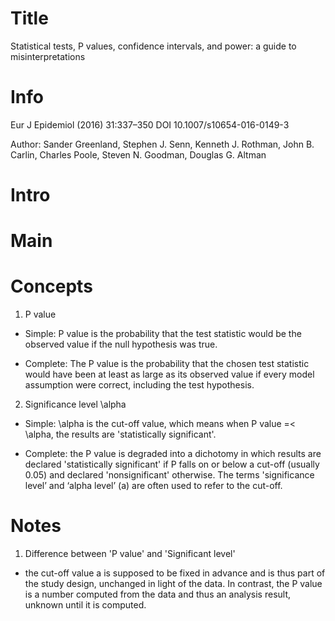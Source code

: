 
# Title
Statistical tests, P values, confidence intervals, and power: a guide
to misinterpretations

# Info

Eur J Epidemiol (2016) 31:337–350
DOI 10.1007/s10654-016-0149-3

Author: Sander Greenland, Stephen J. Senn, Kenneth J. Rothman, John B. Carlin, 
Charles Poole, Steven N. Goodman, Douglas G. Altman


# Intro

# Main



# Concepts

1. P value

 - Simple: P value is the probability that the test statistic would be the observed value if the null hypothesis was true.

 - Complete: The P value is the probability that the chosen test statistic would have been at least as large as its observed value if every model
assumption were correct, including the test hypothesis.

2. Significance level \alpha

 - Simple: \alpha is the cut-off value, which means when P value =< \alpha, the results are 'statistically significant'. 

 - Complete: the P value is degraded into a dichotomy in which results are declared 'statistically
significant' if P falls on or below a cut-off (usually 0.05) and declared 'nonsignificant' otherwise. The terms 'significance level’ and ‘alpha level’ (a) are often used to
refer to the cut-off.

# Notes
1. Difference between 'P value' and 'Significant level'

 - the cut-off value a is supposed to be fixed in advance and is thus part of the study
design, unchanged in light of the data. In contrast, the P value is a number computed from the data and thus an
analysis result, unknown until it is computed.

